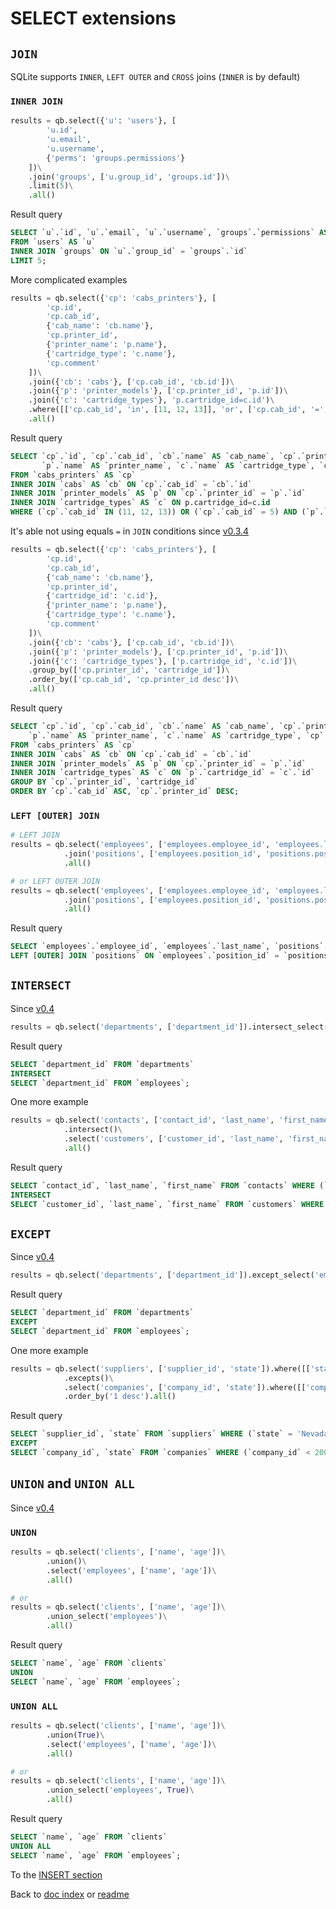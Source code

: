 # SELECT extensions
## `JOIN`
SQLite supports `INNER`, `LEFT OUTER` and `CROSS` joins (`INNER` is by default)
### `INNER JOIN`
```python
results = qb.select({'u': 'users'}, [
        'u.id',
        'u.email',
        'u.username',
        {'perms': 'groups.permissions'}
    ])\
    .join('groups', ['u.group_id', 'groups.id'])\
    .limit(5)\
    .all()
```
Result query
```sql
SELECT `u`.`id`, `u`.`email`, `u`.`username`, `groups`.`permissions` AS `perms`
FROM `users` AS `u`
INNER JOIN `groups` ON `u`.`group_id` = `groups`.`id`
LIMIT 5;
```
More complicated examples
```python
results = qb.select({'cp': 'cabs_printers'}, [
        'cp.id',
        'cp.cab_id',
        {'cab_name': 'cb.name'},
        'cp.printer_id',
        {'printer_name': 'p.name'},
        {'cartridge_type': 'c.name'},
        'cp.comment'
    ])\
    .join({'cb': 'cabs'}, ['cp.cab_id', 'cb.id'])\
    .join({'p': 'printer_models'}, ['cp.printer_id', 'p.id'])\
    .join({'c': 'cartridge_types'}, 'p.cartridge_id=c.id')\
    .where([['cp.cab_id', 'in', [11, 12, 13]], 'or', ['cp.cab_id', '=', 5], 'and', ['p.id', '>', 'c.id']])\
    .all()
```
Result query
```sql
SELECT `cp`.`id`, `cp`.`cab_id`, `cb`.`name` AS `cab_name`, `cp`.`printer_id`,
       `p`.`name` AS `printer_name`, `c`.`name` AS `cartridge_type`, `cp`.`comment`
FROM `cabs_printers` AS `cp`
INNER JOIN `cabs` AS `cb` ON `cp`.`cab_id` = `cb`.`id`
INNER JOIN `printer_models` AS `p` ON `cp`.`printer_id` = `p`.`id`
INNER JOIN `cartridge_types` AS `c` ON p.cartridge_id=c.id
WHERE (`cp`.`cab_id` IN (11, 12, 13)) OR (`cp`.`cab_id` = 5) AND (`p`.`id` > `c`.`id`);
```
It's able not using equals `=` in `JOIN` conditions since [v0.3.4](https://github.com/co0lc0der/simple-query-builder-python/releases/tag/v0.3.4) 
```python
results = qb.select({'cp': 'cabs_printers'}, [
        'cp.id',
        'cp.cab_id',
        {'cab_name': 'cb.name'},
        'cp.printer_id',
        {'cartridge_id': 'c.id'},
        {'printer_name': 'p.name'},
        {'cartridge_type': 'c.name'},
        'cp.comment'
    ])\
    .join({'cb': 'cabs'}, ['cp.cab_id', 'cb.id'])\
    .join({'p': 'printer_models'}, ['cp.printer_id', 'p.id'])\
    .join({'c': 'cartridge_types'}, ['p.cartridge_id', 'c.id'])\
    .group_by(['cp.printer_id', 'cartridge_id'])\
    .order_by(['cp.cab_id', 'cp.printer_id desc'])\
    .all()
```
Result query
```sql
SELECT `cp`.`id`, `cp`.`cab_id`, `cb`.`name` AS `cab_name`, `cp`.`printer_id`, `c`.`id` AS `cartridge_id`,
    `p`.`name` AS `printer_name`, `c`.`name` AS `cartridge_type`, `cp`.`comment`
FROM `cabs_printers` AS `cp`
INNER JOIN `cabs` AS `cb` ON `cp`.`cab_id` = `cb`.`id`
INNER JOIN `printer_models` AS `p` ON `cp`.`printer_id` = `p`.`id`
INNER JOIN `cartridge_types` AS `c` ON `p`.`cartridge_id` = `c`.`id`
GROUP BY `cp`.`printer_id`, `cartridge_id`
ORDER BY `cp`.`cab_id` ASC, `cp`.`printer_id` DESC;
```
### `LEFT [OUTER] JOIN`
```python
# LEFT JOIN
results = qb.select('employees', ['employees.employee_id', 'employees.last_name', 'positions.title'])\
            .join('positions', ['employees.position_id', 'positions.position_id'], join_type="left")\
            .all()

# or LEFT OUTER JOIN
results = qb.select('employees', ['employees.employee_id', 'employees.last_name', 'positions.title'])\
            .join('positions', ['employees.position_id', 'positions.position_id'], join_type="left outer")\
            .all()
```
Result query
```sql
SELECT `employees`.`employee_id`, `employees`.`last_name`, `positions`.`title` FROM `employees`
LEFT [OUTER] JOIN `positions` ON `employees`.`position_id` = `positions`.`position_id`;
```
## `INTERSECT`
Since [v0.4](https://github.com/co0lc0der/simple-query-builder-python/releases/tag/v0.4)
```python
results = qb.select('departments', ['department_id']).intersect_select('employees').all()
```
Result query
```sql
SELECT `department_id` FROM `departments`
INTERSECT
SELECT `department_id` FROM `employees`;
```
One more example
```python
results = qb.select('contacts', ['contact_id', 'last_name', 'first_name']).where([['contact_id', '>', 50]])\
            .intersect()\
            .select('customers', ['customer_id', 'last_name', 'first_name']).where([['last_name', '<>', 'Zagoskin']])\
            .all()
```
Result query
```sql
SELECT `contact_id`, `last_name`, `first_name` FROM `contacts` WHERE (`contact_id` > 50)
INTERSECT
SELECT `customer_id`, `last_name`, `first_name` FROM `customers` WHERE (`last_name` <> 'Zagoskin');
```
## `EXCEPT`
Since [v0.4](https://github.com/co0lc0der/simple-query-builder-python/releases/tag/v0.4)
```python
results = qb.select('departments', ['department_id']).except_select('employees').all()
```
Result query
```sql
SELECT `department_id` FROM `departments`
EXCEPT
SELECT `department_id` FROM `employees`;
```
One more example
```python
results = qb.select('suppliers', ['supplier_id', 'state']).where([['state', 'Nevada']])\
            .excepts()\
            .select('companies', ['company_id', 'state']).where([['company_id', '<', 2000]])\
            .order_by('1 desc').all()
```
Result query
```sql
SELECT `supplier_id`, `state` FROM `suppliers` WHERE (`state` = 'Nevada')
EXCEPT
SELECT `company_id`, `state` FROM `companies` WHERE (`company_id` < 2000) ORDER BY `1` DESC;
```
## `UNION` and `UNION ALL`
Since [v0.4](https://github.com/co0lc0der/simple-query-builder-python/releases/tag/v0.4)
### `UNION`
```python
results = qb.select('clients', ['name', 'age'])\
        .union()\
        .select('employees', ['name', 'age'])\
        .all()

# or
results = qb.select('clients', ['name', 'age'])\
        .union_select('employees')\
        .all()
```
Result query
```sql
SELECT `name`, `age` FROM `clients`
UNION
SELECT `name`, `age` FROM `employees`;
```
### `UNION ALL`
```python
results = qb.select('clients', ['name', 'age'])\
        .union(True)\
        .select('employees', ['name', 'age'])\
        .all()

# or
results = qb.select('clients', ['name', 'age'])\
        .union_select('employees', True)\
        .all()
```
Result query
```sql
SELECT `name`, `age` FROM `clients`
UNION ALL
SELECT `name`, `age` FROM `employees`;
```

To the [INSERT section](Insert.md)

Back to [doc index](index.md) or [readme](../README.md)
